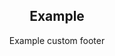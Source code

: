 
<div id="metatavu-custom-footer"><div align="center">
  <h2>Example</h2>
  <p>Example custom footer</p>
</div></div>
